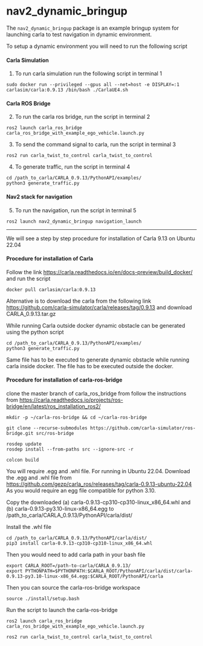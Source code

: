 # nav2_dynamic_bringup

The `nav2_dynamic_bringup` package is an example bringup system for launching carla to test navigation in dynamic environment.

To setup a dynamic environment you will need to run the following script

#### Carla Simulation
1. To run carla simulation run the following script in terminal 1
```shell
sudo docker run --privileged --gpus all --net=host -e DISPLAY=:1 carlasim/carla:0.9.13 /bin/bash ./CarlaUE4.sh
```

#### Carla ROS Bridge
2. To run the carla ros bridge, run the script in terminal 2
```shell
ros2 launch carla_ros_bridge carla_ros_bridge_with_example_ego_vehicle.launch.py
```

3. To send the command signal to carla, run the script in terminal 3
```shell
ros2 run carla_twist_to_control carla_twist_to_control
```

4. To generate traffic, run the script in terminal 4
```shell
cd /path_to_carla/CARLA_0.9.13/PythonAPI/examples/
python3 generate_traffic.py
```

#### Nav2 stack for navigation
5. To run the navigation, run the script in terminal 5
```shell
ros2 launch nav2_dynamic_bringup navigation_launch
```
--------------

We will see a step by step procedure for installation of Carla 9.13 on Ubuntu 22.04 

#### Procedure for installation of Carla

Follow the link 
https://carla.readthedocs.io/en/docs-preview/build_docker/
 and run the script
```shell
docker pull carlasim/carla:0.9.13
```
Alternative is to download the carla from the following link
https://github.com/carla-simulator/carla/releases/tag/0.9.13 and download  CARLA_0.9.13.tar.gz

While running Carla outside docker dynamic obstacle can be generated using the python script

```shell
cd /path_to_carla/CARLA_0.9.13/PythonAPI/examples/
python3 generate_traffic.py
```

Same file has to be executed to generate dynamic obstacle while running carla inside docker.
The file has to be executed outside the docker.

#### Procedure for installation of carla-ros-bridge

clone the master branch of carla_ros_bridge from 
follow the instructions from https://carla.readthedocs.io/projects/ros-bridge/en/latest/ros_installation_ros2/

```shell
mkdir -p ~/carla-ros-bridge && cd ~/carla-ros-bridge

git clone --recurse-submodules https://github.com/carla-simulator/ros-bridge.git src/ros-bridge

rosdep update
rosdep install --from-paths src --ignore-src -r

colcon build
```

You will require .egg and .whl file. For running in Ubuntu 22.04.
Download the .egg and .whl file from https://github.com/gezp/carla_ros/releases/tag/carla-0.9.13-ubuntu-22.04
As you would require an egg file compatible for python 3.10.

Copy the downloaded (a) carla-0.9.13-cp310-cp310-linux_x86_64.whl and (b) carla-0.9.13-py3.10-linux-x86_64.egg to /path_to_carla/CARLA_0.9.13/PythonAPI/carla/dist/

Install the .whl file
```shell
cd /path_to_carla/CARLA_0.9.13/PythonAPI/carla/dist/
pip3 install carla-0.9.13-cp310-cp310-linux_x86_64.whl 
```

Then you would need to add carla path in your bash file
```shell
export CARLA_ROOT=/path-to-carla/CARLA_0.9.13/
export PYTHONPATH=$PYTHONPATH:$CARLA_ROOT/PythonAPI/carla/dist/carla-0.9.13-py3.10-linux-x86_64.egg:$CARLA_ROOT/PythonAPI/carla
```

Then you can source the carla-ros-bridge workspace
```shell
source ./install/setup.bash
```

Run the script to launch the carla-ros-bridge
```shell
ros2 launch carla_ros_bridge carla_ros_bridge_with_example_ego_vehicle.launch.py

ros2 run carla_twist_to_control carla_twist_to_control
```